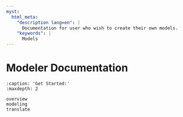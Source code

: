 ```yaml
---
myst:
  html_meta:
    "description lang=en": |
      Documentation for user who wish to create their own models.
    "keywords": |
      Models
---
```


# Modeler Documentation

```{toctree}
:caption: 'Get Started:'
:maxdepth: 2

overview
modeling
translate
```